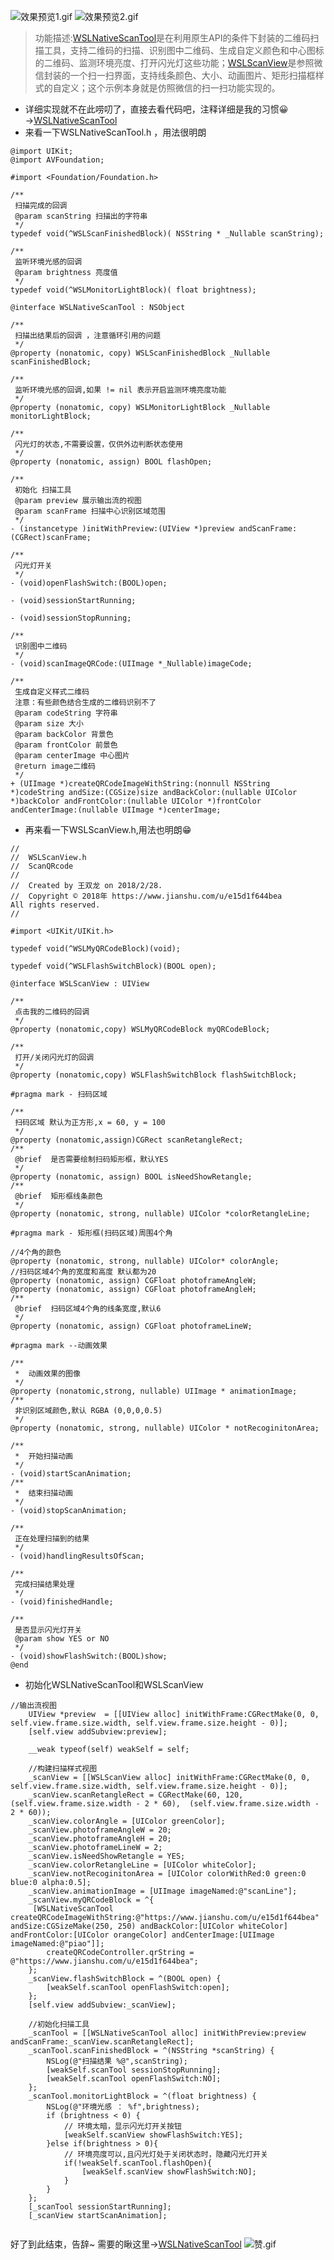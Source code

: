 ![效果预览1.gif](http://upload-images.jianshu.io/upload_images/1708447-6f8d911290ccafb4.gif?imageMogr2/auto-orient/strip) ![效果预览2.gif](http://upload-images.jianshu.io/upload_images/1708447-70b61f5542fc07a1.gif?imageMogr2/auto-orient/strip)

>功能描述:[WSLNativeScanTool](https://github.com/wslcmk/ScanQRcode.git)是在利用原生API的条件下封装的二维码扫描工具，支持二维码的扫描、识别图中二维码、生成自定义颜色和中心图标的二维码、监测环境亮度、打开闪光灯这些功能；[WSLScanView](https://github.com/wslcmk/ScanQRcode.git)是参照微信封装的一个扫一扫界面，支持线条颜色、大小、动画图片、矩形扫描框样式的自定义；这个示例本身就是仿照微信的扫一扫功能实现的。

* 详细实现就不在此唠叨了，直接去看代码吧，注释详细是我的习惯😀→[WSLNativeScanTool](https://github.com/wslcmk/ScanQRcode.git)
* 来看一下WSLNativeScanTool.h ，用法很明朗
```
@import UIKit;
@import AVFoundation;

#import <Foundation/Foundation.h>

/**
 扫描完成的回调
 @param scanString 扫描出的字符串
 */
typedef void(^WSLScanFinishedBlock)( NSString * _Nullable scanString);

/**
 监听环境光感的回调
 @param brightness 亮度值
 */
typedef void(^WSLMonitorLightBlock)( float brightness);

@interface WSLNativeScanTool : NSObject

/**
 扫描出结果后的回调 ，注意循环引用的问题
 */
@property (nonatomic, copy) WSLScanFinishedBlock _Nullable scanFinishedBlock;

/**
 监听环境光感的回调,如果 != nil 表示开启监测环境亮度功能
 */
@property (nonatomic, copy) WSLMonitorLightBlock _Nullable monitorLightBlock;

/**
 闪光灯的状态,不需要设置，仅供外边判断状态使用
 */
@property (nonatomic, assign) BOOL flashOpen;

/**
 初始化 扫描工具
 @param preview 展示输出流的视图
 @param scanFrame 扫描中心识别区域范围
 */
- (instancetype )initWithPreview:(UIView *)preview andScanFrame:(CGRect)scanFrame;

/**
 闪光灯开关
 */
- (void)openFlashSwitch:(BOOL)open;

- (void)sessionStartRunning;

- (void)sessionStopRunning;

/**
 识别图中二维码
 */
- (void)scanImageQRCode:(UIImage *_Nullable)imageCode;

/**
 生成自定义样式二维码
 注意：有些颜色结合生成的二维码识别不了
 @param codeString 字符串
 @param size 大小
 @param backColor 背景色
 @param frontColor 前景色
 @param centerImage 中心图片
 @return image二维码
 */
+ (UIImage *)createQRCodeImageWithString:(nonnull NSString *)codeString andSize:(CGSize)size andBackColor:(nullable UIColor *)backColor andFrontColor:(nullable UIColor *)frontColor andCenterImage:(nullable UIImage *)centerImage;

```
* 再来看一下WSLScanView.h,用法也明朗😁

```
//
//  WSLScanView.h
//  ScanQRcode
//
//  Created by 王双龙 on 2018/2/28.
//  Copyright © 2018年 https://www.jianshu.com/u/e15d1f644bea
All rights reserved.
//

#import <UIKit/UIKit.h>

typedef void(^WSLMyQRCodeBlock)(void);

typedef void(^WSLFlashSwitchBlock)(BOOL open);

@interface WSLScanView : UIView

/**
 点击我的二维码的回调
 */
@property (nonatomic,copy) WSLMyQRCodeBlock myQRCodeBlock;

/**
 打开/关闭闪光灯的回调
 */
@property (nonatomic,copy) WSLFlashSwitchBlock flashSwitchBlock;

#pragma mark - 扫码区域

/**
 扫码区域 默认为正方形,x = 60, y = 100
 */
@property (nonatomic,assign)CGRect scanRetangleRect;
/**
 @brief  是否需要绘制扫码矩形框，默认YES
 */
@property (nonatomic, assign) BOOL isNeedShowRetangle;
/**
 @brief  矩形框线条颜色
 */
@property (nonatomic, strong, nullable) UIColor *colorRetangleLine;

#pragma mark - 矩形框(扫码区域)周围4个角

//4个角的颜色
@property (nonatomic, strong, nullable) UIColor* colorAngle;
//扫码区域4个角的宽度和高度 默认都为20
@property (nonatomic, assign) CGFloat photoframeAngleW;
@property (nonatomic, assign) CGFloat photoframeAngleH;
/**
 @brief  扫码区域4个角的线条宽度,默认6
 */
@property (nonatomic, assign) CGFloat photoframeLineW;

#pragma mark --动画效果

/**
 *  动画效果的图像
 */
@property (nonatomic,strong, nullable) UIImage * animationImage;
/**
 非识别区域颜色,默认 RGBA (0,0,0,0.5)
 */
@property (nonatomic, strong, nullable) UIColor * notRecoginitonArea;

/**
 *  开始扫描动画
 */
- (void)startScanAnimation;
/**
 *  结束扫描动画
 */
- (void)stopScanAnimation;

/**
 正在处理扫描到的结果
 */
- (void)handlingResultsOfScan;

/**
 完成扫描结果处理
 */
- (void)finishedHandle;

/**
 是否显示闪光灯开关
 @param show YES or NO
 */
- (void)showFlashSwitch:(BOOL)show;
@end

```

*  初始化WSLNativeScanTool和WSLScanView

```
//输出流视图
    UIView *preview  = [[UIView alloc] initWithFrame:CGRectMake(0, 0, self.view.frame.size.width, self.view.frame.size.height - 0)];
    [self.view addSubview:preview];
    
    __weak typeof(self) weakSelf = self;
    
    //构建扫描样式视图
    _scanView = [[WSLScanView alloc] initWithFrame:CGRectMake(0, 0, self.view.frame.size.width, self.view.frame.size.height - 0)];
    _scanView.scanRetangleRect = CGRectMake(60, 120, (self.view.frame.size.width - 2 * 60),  (self.view.frame.size.width - 2 * 60));
    _scanView.colorAngle = [UIColor greenColor];
    _scanView.photoframeAngleW = 20;
    _scanView.photoframeAngleH = 20;
    _scanView.photoframeLineW = 2;
    _scanView.isNeedShowRetangle = YES;
    _scanView.colorRetangleLine = [UIColor whiteColor];
    _scanView.notRecoginitonArea = [UIColor colorWithRed:0 green:0 blue:0 alpha:0.5];
    _scanView.animationImage = [UIImage imageNamed:@"scanLine"];
    _scanView.myQRCodeBlock = ^{
     [WSLNativeScanTool createQRCodeImageWithString:@"https://www.jianshu.com/u/e15d1f644bea" andSize:CGSizeMake(250, 250) andBackColor:[UIColor whiteColor] andFrontColor:[UIColor orangeColor] andCenterImage:[UIImage imageNamed:@"piao"]];
        createQRCodeController.qrString = @"https://www.jianshu.com/u/e15d1f644bea";
    };
    _scanView.flashSwitchBlock = ^(BOOL open) {
        [weakSelf.scanTool openFlashSwitch:open];
    };
    [self.view addSubview:_scanView];
    
    //初始化扫描工具
    _scanTool = [[WSLNativeScanTool alloc] initWithPreview:preview andScanFrame:_scanView.scanRetangleRect];
    _scanTool.scanFinishedBlock = ^(NSString *scanString) {
        NSLog(@"扫描结果 %@",scanString);
        [weakSelf.scanTool sessionStopRunning];
        [weakSelf.scanTool openFlashSwitch:NO];
    };
    _scanTool.monitorLightBlock = ^(float brightness) {
        NSLog(@"环境光感 ： %f",brightness);
        if (brightness < 0) {
            // 环境太暗，显示闪光灯开关按钮
            [weakSelf.scanView showFlashSwitch:YES];
        }else if(brightness > 0){
            // 环境亮度可以,且闪光灯处于关闭状态时，隐藏闪光灯开关
            if(!weakSelf.scanTool.flashOpen){
                [weakSelf.scanView showFlashSwitch:NO];
            }
        }
    };
    [_scanTool sessionStartRunning];
    [_scanView startScanAnimation];
    
```
好了到此结束，告辞~ 需要的瞅这里→[WSLNativeScanTool](https://github.com/wslcmk/ScanQRcode.git)
![赞.gif](http://upload-images.jianshu.io/upload_images/1708447-ce06388c244874ce.gif?imageMogr2/auto-orient/strip%7CimageView2/2/w/1240)
